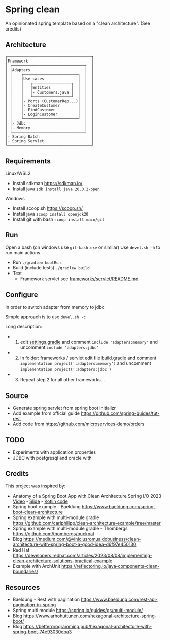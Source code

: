 # Spring clean

An opinionated spring template based on a "clean architecture". (See credits)

## Architecture
```
┌─────────────────────────────────────┐
│Framework                            │
│ ┌────────────────────────────────┐  │
│ │Adapters                        │  │
│ │    ┌────────────────────────┐  │  │
│ │    │Use cases               │  │  │
│ │    │   ┌─────────────────┐  │  │  │
│ │    │   │Entities         │  │  │  │
│ │    │   │- Customers.java │  │  │  │
│ │    │   └─────────────────┘  │  │  │
│ │    │- Ports (CustomerRep...)│  │  │
│ │    │- CreateCustomer        │  │  │
│ │    │- FindCustomer          │  │  │
│ │    │- LoginCustomer         │  │  │
│ │    └────────────────────────┘  │  │
│ │- Jdbc                          │  │
│ │- Memory                        │  │
│ └────────────────────────────────┘  │
│- Spring Batch                       │
│- Spring Servlet                     │
└─────────────────────────────────────┘
```

## Requirements

Linux/WSL2
- Install sdkman <https://sdkman.io/>
- Install java `sdk install java 20.0.2-open`

Windows
- Install scoop.sh <https://scoop.sh/>
- Install java `scoop install openjdk20`
- Install git with bash `scoop install main/git`

## Run

Open a bash (on windows use `git-bash.exe` or similar)
Use `devel.sh -h` to run main actions 

- Run `./gradlew bootRun`
- Build (include tests) `./gradlew build`
- Test
  - Framework servlet see [frameworks/servlet/README.md](./frameworks/servlet/README.md) 

## Configure

In order to switch adapter from memory to jdbc

Simple approach is to use `devel.sh -c`

Long description:
- 1) edit [settings.gradle](./settings.gradle) and comment `include 'adapters:memory'` and uncomment `include 'adapters:jdbc'`
- 2) In folder: frameworks / servlet edit file [build.gradle](./frameworks/servlet/build.gradle) and comment `implementation project(':adapters:memory')` and uncomment `implementation project(':adapters:jdbc')`
- 3) Repeat step 2 for all other frameworks...


## Source

- Generate spring servlet from spring boot initializr
- Add example from official guide <https://github.com/spring-guides/tut-rest>
- Add code from <https://github.com/microservices-demo/orders>

## TODO
- Experiments with application properties
- JDBC with postgresql and oracle with 

## Credits

This project was inspired by:

- Anatomy of a Spring Boot App with Clean Architecture Spring I/O 2023 - [Video](https://www.youtube.com/watch?v=mbNzUkNjrnA) - [Slide](https://www.slideshare.net/StevePember/anatomy-of-a-spring-boot-app-with-clean-architecture-spring-io-2023) - [ Kotlin code](https://github.com/spember/spring-shoestore)
- Spring boot example - Baeldung <https://www.baeldung.com/spring-boot-clean-architecture>
- Spring example with multi-module gradle <https://github.com/carlphilipp/clean-architecture-example/tree/master>
- Spring example with multi-module gradle - Thombergs <https://github.com/thombergs/buckpal>
- Blog <https://medium.com/@viniciusromualdobusiness/clean-architecture-with-spring-boot-a-good-idea-d6f97e450130>
- Red Hat <https://developers.redhat.com/articles/2023/08/08/implementing-clean-architecture-solutions-practical-example>
- Example with ArchUnit <https://reflectoring.io/java-components-clean-boundaries/>

## Resources
- Baeldung - Rest with pagination <https://www.baeldung.com/rest-api-pagination-in-spring>
- Spring multi module <https://spring.io/guides/gs/multi-module/>
- Blog <https://www.arhohuttunen.com/hexagonal-architecture-spring-boot/>
- Blog <https://betterprogramming.pub/hexagonal-architecture-with-spring-boot-74e93030eba3>


